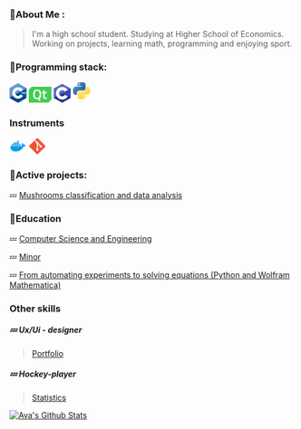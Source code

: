 
### 🚾About Me :

>I'm a high school student.
Studying at Higher School of Economics. Working on projects, learning math, programming and enjoying sport.

### 🚾Programming stack:

<div id="badges">
  <img src="https://github.com/Sosylka19/Sosylka19/blob/main/ISO_C%2B%2B_Logo.svg.png" width="30"/>
  <img src="https://github.com/Sosylka19/Sosylka19/blob/main/qt.png" width="40"/>
  <img src="https://github.com/Sosylka19/Sosylka19/blob/main/c.png" width="30"/>
  <img src="https://github.com/Sosylka19/Sosylka19/blob/main/python-logo-only.png" width="30"/>
</div>

### Instruments
<div id="badges">
  <img src="https://github.com/Sosylka19/Sosylka19/blob/main/97_Docker_logo_logos-512.webp" width="30"/>
  <img src="https://github.com/Sosylka19/Sosylka19/blob/main/Git_icon.svg.png" width="30"/>
</div>


### 🚾Active projects:

💤 [Mushrooms classification and data analysis](https://github.com/Spaceboy450/data_analysis_hse)


### 🚾Education

💤 [Computer Science and Engineering](https://www.hse.ru/ba/isct/)

💤 [Minor](https://electives.hse.ru/applied_stat/)

💤  [From automating experiments to solving equations (Python and Wolfram Mathematica)](https://www.hse.ru/edu/courses/925097327)

### Other skills

##### 💤 Ux/Ui - designer
>[Portfolio](https://dprofile.ru/sosylka)

##### 💤 Hockey-player
>[Statistics](https://r-hockey.ru/people/player/583-001-0103927-5)


[![Ava's Github Stats](https://github-readme-stats.vercel.app/api?username=Sosylka19)](https://github.com/anuraghazra/github-readme-stats)



